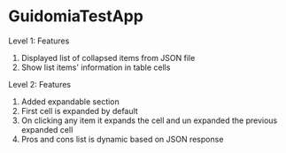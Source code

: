 # GuidomiaTestApp

Level 1: Features
1. Displayed list of collapsed items from JSON file
2. Show list items' information in table cells

Level 2: Features
1. Added expandable section
2. First cell is expanded by default
3. On clicking any item it expands the cell and un expanded the previous expanded cell
4. Pros and cons list is dynamic based on JSON response
